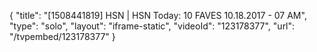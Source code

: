 {
    "title": "[1508441819] HSN | HSN Today: 10 FAVES 10.18.2017 - 07 AM",
    "type": "solo",
    "layout": "iframe-static",
    "videoId": "123178377",
    "url": "\/tvpembed\/123178377"
}